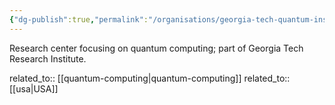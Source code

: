 ```yaml
---
{"dg-publish":true,"permalink":"/organisations/georgia-tech-quantum-institute/","title":"Georgia Tech Quantum Institute"}
---
```



Research center focusing on quantum computing; part of Georgia Tech Research Institute.

related_to:: [[quantum-computing\|quantum-computing]]
related_to:: [[usa\|USA]]
